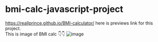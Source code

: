 # bmi-calc-javascript-project
 https://reallprince.github.io/BMI-calculator/  here is previews link for this project.
 <br>
 This is image of BMI calc 👇👇
![image](https://user-images.githubusercontent.com/76416693/155087391-e1d1f785-24a6-4cba-a91a-3e99006034b3.png)
